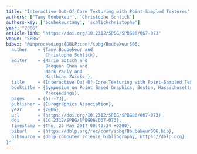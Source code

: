 ```yaml
---
title: "Interactive Out-Of-Core Texturing with Point-Sampled Textures"
authors: ['Tamy Boubekeur', 'Christophe Schlick']
authors-key: ['boubekeurtamy', 'schlickchristophe']
year: "2006"
article-link: "https://doi.org/10.2312/SPBG/SPBG06/067-073"
venue: "SPBG"
bibex: "@inproceedings{DBLP:conf/spbg/BoubekeurS06,
  author    = {Tamy Boubekeur and
               Christophe Schlick},
  editor    = {Mario Botsch and
               Baoquan Chen and
               Mark Pauly and
               Matthias Zwicker},
  title     = {Interactive Out-Of-Core Texturing with Point-Sampled Textures},
  booktitle = {Symposium on Point Based Graphics, Boston, Massachusetts, USA, 2006.
               Proceedings},
  pages     = {67--73},
  publisher = {Eurographics Association},
  year      = {2006},
  url       = {https://doi.org/10.2312/SPBG/SPBG06/067-073},
  doi       = {10.2312/SPBG/SPBG06/067-073},
  timestamp = {Thu, 25 May 2017 00:43:34 +0200},
  biburl    = {https://dblp.org/rec/conf/spbg/BoubekeurS06.bib},
  bibsource = {dblp computer science bibliography, https://dblp.org}
}"
---
```

